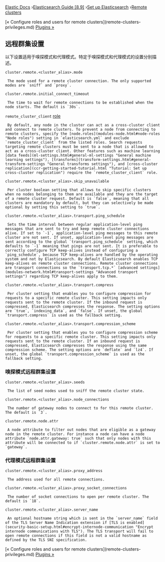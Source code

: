 

[Elastic Docs](/guide/) ›[Elasticsearch Guide [8.9]](index.md) ›[Set up
Elasticsearch](setup.md) ›[Remote clusters](remote-clusters.md)

[« Configure roles and users for remote clusters](remote-clusters-
privileges.md) [Plugins »](modules-plugins.md)

## 远程群集设置

以下设置适用于嗅探模式和代理模式。特定于嗅探模式和代理模式的设置分别描述。

`cluster.remote.<cluster_alias>.mode`

     The mode used for a remote cluster connection. The only supported modes are `sniff` and `proxy`. 
`cluster.remote.initial_connect_timeout`

     The time to wait for remote connections to be established when the node starts. The default is `30s`. 
`remote_cluster_client` [role](modules-node.html#node-roles "Node roles")

     By default, any node in the cluster can act as a cross-cluster client and connect to remote clusters. To prevent a node from connecting to remote clusters, specify the [node.roles](modules-node.html#node-roles "Node roles") setting in `elasticsearch.yml` and exclude `remote_cluster_client` from the listed roles. Search requests targeting remote clusters must be sent to a node that is allowed to act as a cross-cluster client. Other features such as machine learning [data feeds](ml-settings.html#general-ml-settings "General machine learning settings"), [transforms](transform-settings.html#general-transform-settings "General transforms settings"), and [cross-cluster replication](ccr-getting-started-tutorial.html "Tutorial: Set up cross-cluster replication") require the `remote_cluster_client` role. 
`cluster.remote.<cluster_alias>.skip_unavailable`

     Per cluster boolean setting that allows to skip specific clusters when no nodes belonging to them are available and they are the target of a remote cluster request. Default is `false`, meaning that all clusters are mandatory by default, but they can selectively be made optional by setting this setting to `true`. 
`cluster.remote.<cluster_alias>.transport.ping_schedule`

     Sets the time interval between regular application-level ping messages that are sent to try and keep remote cluster connections alive. If set to `-1`, application-level ping messages to this remote cluster are not sent. If unset, application-level ping messages are sent according to the global `transport.ping_schedule` setting, which defaults to `-1` meaning that pings are not sent. It is preferable to correctly configure TCP keep-alives instead of configuring a `ping_schedule`, because TCP keep-alives are handled by the operating system and not by Elasticsearch. By default Elasticsearch enables TCP keep-alives on remote cluster connections. Remote cluster connections are transport connections so the `transport.tcp.*` [advanced settings](modules-network.html#transport-settings "Advanced transport settings") regarding TCP keep-alives apply to them. 
`cluster.remote.<cluster_alias>.transport.compress`

     Per cluster setting that enables you to configure compression for requests to a specific remote cluster. This setting impacts only requests sent to the remote cluster. If the inbound request is compressed, Elasticsearch compresses the response. The setting options are `true`, `indexing_data`, and `false`. If unset, the global `transport.compress` is used as the fallback setting. 
`cluster.remote.<cluster_alias>.transport.compression_scheme`

     Per cluster setting that enables you to configure compression scheme for requests to a specific remote cluster. This setting impacts only requests sent to the remote cluster. If an inbound request is compressed, Elasticsearch compresses the response using the same compression scheme. The setting options are `deflate` and `lz4`. If unset, the global `transport.compression_scheme` is used as the fallback setting. 

### 嗅探模式远程群集设置

`cluster.remote.<cluster_alias>.seeds`

     The list of seed nodes used to sniff the remote cluster state. 
`cluster.remote.<cluster_alias>.node_connections`

     The number of gateway nodes to connect to for this remote cluster. The default is `3`. 

`cluster.remote.node.attr`

     A node attribute to filter out nodes that are eligible as a gateway node in the remote cluster. For instance a node can have a node attribute `node.attr.gateway: true` such that only nodes with this attribute will be connected to if `cluster.remote.node.attr` is set to `gateway`. 

### 代理模式远程群集设置

`cluster.remote.<cluster_alias>.proxy_address`

     The address used for all remote connections. 
`cluster.remote.<cluster_alias>.proxy_socket_connections`

     The number of socket connections to open per remote cluster. The default is `18`. 

`cluster.remote.<cluster_alias>.server_name`

     An optional hostname string which is sent in the `server_name` field of the TLS Server Name Indication extension if [TLS is enabled](security-basic-setup.html#encrypt-internode-communication "Encrypt internode communications with TLS"). The TLS transport will fail to open remote connections if this field is not a valid hostname as defined by the TLS SNI specification. 

[« Configure roles and users for remote clusters](remote-clusters-
privileges.md) [Plugins »](modules-plugins.md)
